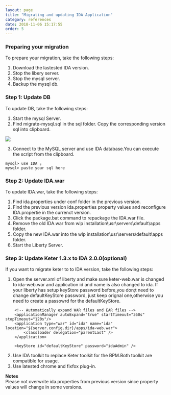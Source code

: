```yaml
---
layout: page
title: "Migrating and updating IDA Application"
category: references
date: 2018-11-06 15:17:55
order: 5
---
```


### Preparing your migration

To prepare your migration, take the following steps:  

1. Download the lastested IDA version.
2. Stop the libery server.  
3. Stop the mysql server.  
4. Backup the mysql db.    

### Step 1: Update DB

To update DB, take the following steps: 

1. Start the mysql Server.  
2. Find migrate-mysql.sql in the sql folder. Copy the corresponding version sql into clipboard.   

![][mysqlmigration]   

3. Connect to the MySQL server and use IDA database.You can execute the script from the  clipboard. 

``` 
mysql> use IDA ;   
mysql> paste your sql here   
```    

### Step 2: Update IDA.war   

To update IDA.war, take the following steps: 

1. Find  ida.properties under conf folder in the previous version.
2. Find the previous version ida.properties property values and reconfigure  IDA.propertie in the currenct version.
3. Click the package.bat command to repackage the IDA.war file.
4. Remove the old IDA.war from wlp installation\usr\servers\default\apps folder.     
5. Copy the new IDA.war into the wlp installation\usr\servers\default\apps folder.    
6. Start the Liberty Server.  


### Step 3: Update Keter 1.3.x to IDA 2.0.0(optional)

If you want to migrate keter to to IDA version, take the following steps:     

1. Open the server.xml of liberty and make sure keter-web.war is changed to ida-web.war and application id and name is also changed 
to ida. If your liberty has setup keyStore password before,you don;t need to change defaultKeyStore password, just keep orignal one,otherwise you need to create a passowrd for the defaultKeyStore.            
   

```                     
    <!-- Automatically expand WAR files and EAR files -->
    <applicationManager autoExpand="true" startTimeout="360s" stopTimeout="120s"/> 
	<application type="war" id="ida" name="ida" location="${server.config.dir}/apps/ida-web.war">
		<classloader delegation="parentLast" />
    </application>
	
	<keyStore id="defaultKeyStore" password="idaAdmin" />

``` 
2. Use IDA toolkit to replace Keter toolkit for the BPM.Both toolkit are compatible for usage.      
3. Use latested chrome and fixfox plug-in.       

 **Notes**     
 Please not overwrite ida.properties from previous version since property values will change in some versions.   

[yamlmigration]: ../images/install/productionyaml.png
[mysqlmigration]: ../images/install/mysqlmigration.png
